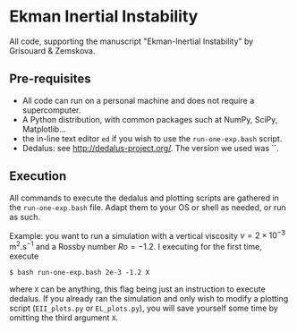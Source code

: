 # Ekman Inertial Instability

All code, supporting the manuscript "Ekman-Inertial Instability" by Grisouard & Zemskova.

## Pre-requisites
* All code can run on a personal machine and does not require a supercomputer.
* A Python distribution, with common packages such at NumPy, SciPy, Matplotlib...
* the in-line text editor `ed` if you wish to use the `run-one-exp.bash` script.
* Dedalus: see http://dedalus-project.org/. The version we used was ``.

## Execution

All commands to execute the dedalus and plotting scripts are gathered in the `run-one-exp.bash` file. Adapt them to your OS or shell as needed, or run as such.

Example: you want to run a simulation with a vertical viscosity $\nu=2\times 10^{-3}$ m$^2$.s$^{-1}$ and a Rossby number $Ro=-1.2$. I executing for the first time, execute

`$ bash run-one-exp.bash 2e-3 -1.2 X`

where `X` can be anything, this flag being just an instruction to execute dedalus. If you already ran the simulation and only wish to modify a plotting script (`EII_plots.py` or `EL_plots.py`), you will save yourself some time by omitting the third argument `X`.
